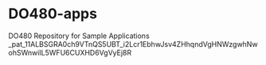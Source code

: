 # DO480-apps
DO480 Repository for Sample Applications
_pat_11ALBSGRA0ch9VTnQS5UBT_i2Lcr1EbhwJsv4ZHhqndVgHNWzgwhNwohSWnwiIL5WFU6CUXHD6VgVyEj8R
